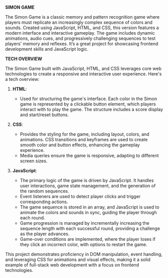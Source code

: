 **SIMON GAME**

The Simon Game is a classic memory and pattern recognition game where players must replicate an increasingly complex sequence of colors and sounds. Created using JavaScript, HTML, and CSS, this version features a modern interface and interactive gameplay. The game includes dynamic animations, audio cues, and progressively challenging sequences to test players' memory and reflexes. It’s a great project for showcasing frontend development skills and JavaScript logic.

**TECH OVERVIEW**

The Simon Game built with JavaScript, HTML, and CSS leverages core web technologies to create a responsive and interactive user experience. Here's a tech overview:

1. **HTML**: 
   - Used for structuring the game's interface. Each color in the Simon game is represented by a clickable button element, which players interact with to play the game. The structure includes a score display and start/reset buttons.

2. **CSS**:
   - Provides the styling for the game, including layout, colors, and animations. CSS transitions and keyframes are used to create smooth color and button effects, enhancing the gameplay experience.
   - Media queries ensure the game is responsive, adapting to different screen sizes.

3. **JavaScript**:
   - The primary logic of the game is driven by JavaScript. It handles user interactions, game state management, and the generation of the random sequences.
   - Event listeners are used to detect player clicks and trigger corresponding actions.
   - The game sequence is stored in an array, and JavaScript is used to animate the colors and sounds in sync, guiding the player through each round.
   - Game progression is managed by incrementally increasing the sequence length with each successful round, providing a challenge as the player advances.
   - Game-over conditions are implemented, where the player loses if they click an incorrect color, with options to restart the game.

This project demonstrates proficiency in DOM manipulation, event handling, and leveraging CSS for animations and visual effects, making it a solid example of full-stack web development with a focus on frontend technologies.


